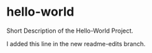 # hello-world
Short Description of the Hello-World Project.

I added this line in the new readme-edits branch.
